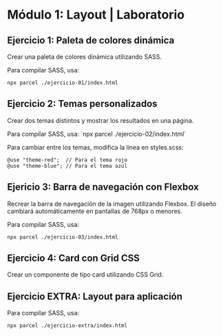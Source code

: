 # Módulo 1: Layout | Laboratorio

## Ejercicio 1: Paleta de colores dinámica

Crear una paleta de colores dinámica utilizando SASS.

Para compilar SASS, usa: 
```
npx parcel ./ejercicio-01/index.html
```


## Ejercicio 2: Temas personalizados

Crear dos temas distintos y mostrar los resultados en una página.

Para compilar SASS, usa: ´npx parcel ./ejercicio-02/index.html`

Para cambiar entre los temas, modifica la línea en styles.scss:

```
@use "theme-red";  // Para el tema rojo
@use "theme-blue"; // Para el tema azul
```

## Ejericio 3: Barra de navegación con Flexbox

Recrear la barra de navegación de la imagen utilizando Flexbox. El diseño cambiará automáticamente en pantallas de 768px o menores.

Para compilar SASS, usa:
```
npx parcel ./ejercicio-03/index.html
``` 


## Ejercicio 4: Card con Grid CSS

Crear un componente de tipo card utilizando CSS Grid.


## Ejercicio EXTRA: Layout para aplicación

Para compilar SASS, usa: 

```
npx parcel ./ejercicio-extra/index.html
``` 